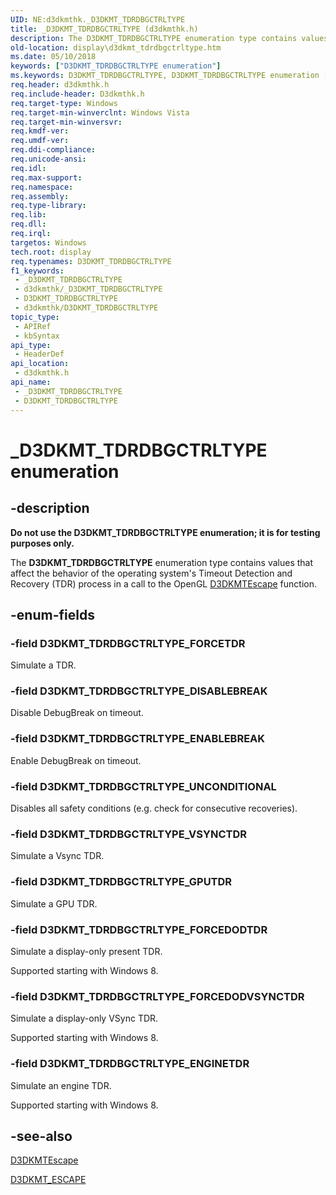 ```yaml
---
UID: NE:d3dkmthk._D3DKMT_TDRDBGCTRLTYPE
title: _D3DKMT_TDRDBGCTRLTYPE (d3dkmthk.h)
description: The D3DKMT_TDRDBGCTRLTYPE enumeration type contains values that affect the behavior of the operating system's Timeout Detection and Recovery (TDR) process in a call to the OpenGL D3DKMTEscape function.
old-location: display\d3dkmt_tdrdbgctrltype.htm
ms.date: 05/10/2018
keywords: ["D3DKMT_TDRDBGCTRLTYPE enumeration"]
ms.keywords: D3DKMT_TDRDBGCTRLTYPE, D3DKMT_TDRDBGCTRLTYPE enumeration [Display Devices], D3DKMT_TDRDBGCTRLTYPE_DISABLEBREAK, D3DKMT_TDRDBGCTRLTYPE_ENABLEBREAK, D3DKMT_TDRDBGCTRLTYPE_ENGINETDR, D3DKMT_TDRDBGCTRLTYPE_FORCEDODTDR, D3DKMT_TDRDBGCTRLTYPE_FORCEDODVSYNCTDR, D3DKMT_TDRDBGCTRLTYPE_FORCETDR, D3DKMT_TDRDBGCTRLTYPE_GPUTDR, D3DKMT_TDRDBGCTRLTYPE_UNCONDITIONAL, D3DKMT_TDRDBGCTRLTYPE_VSYNCTDR, OpenGL_Structs_7c8128ed-aa43-4943-bc1f-948da6163316.xml, _D3DKMT_TDRDBGCTRLTYPE, d3dkmthk/D3DKMT_TDRDBGCTRLTYPE, d3dkmthk/D3DKMT_TDRDBGCTRLTYPE_DISABLEBREAK, d3dkmthk/D3DKMT_TDRDBGCTRLTYPE_ENABLEBREAK, d3dkmthk/D3DKMT_TDRDBGCTRLTYPE_ENGINETDR, d3dkmthk/D3DKMT_TDRDBGCTRLTYPE_FORCEDODTDR, d3dkmthk/D3DKMT_TDRDBGCTRLTYPE_FORCEDODVSYNCTDR, d3dkmthk/D3DKMT_TDRDBGCTRLTYPE_FORCETDR, d3dkmthk/D3DKMT_TDRDBGCTRLTYPE_GPUTDR, d3dkmthk/D3DKMT_TDRDBGCTRLTYPE_UNCONDITIONAL, d3dkmthk/D3DKMT_TDRDBGCTRLTYPE_VSYNCTDR, display.d3dkmt_tdrdbgctrltype
req.header: d3dkmthk.h
req.include-header: D3dkmthk.h
req.target-type: Windows
req.target-min-winverclnt: Windows Vista
req.target-min-winversvr: 
req.kmdf-ver: 
req.umdf-ver: 
req.ddi-compliance: 
req.unicode-ansi: 
req.idl: 
req.max-support: 
req.namespace: 
req.assembly: 
req.type-library: 
req.lib: 
req.dll: 
req.irql: 
targetos: Windows
tech.root: display
req.typenames: D3DKMT_TDRDBGCTRLTYPE
f1_keywords:
 - _D3DKMT_TDRDBGCTRLTYPE
 - d3dkmthk/_D3DKMT_TDRDBGCTRLTYPE
 - D3DKMT_TDRDBGCTRLTYPE
 - d3dkmthk/D3DKMT_TDRDBGCTRLTYPE
topic_type:
 - APIRef
 - kbSyntax
api_type:
 - HeaderDef
api_location:
 - d3dkmthk.h
api_name:
 - _D3DKMT_TDRDBGCTRLTYPE
 - D3DKMT_TDRDBGCTRLTYPE
---
```


# _D3DKMT_TDRDBGCTRLTYPE enumeration


## -description

<b>Do not use the D3DKMT_TDRDBGCTRLTYPE enumeration; it is for testing purposes only.</b>

The <b>D3DKMT_TDRDBGCTRLTYPE</b> enumeration type contains values that affect the behavior of the operating system's Timeout Detection and Recovery (TDR) process in a call to the OpenGL <a href="/windows-hardware/drivers/ddi/d3dkmthk/nf-d3dkmthk-d3dkmtescape">D3DKMTEscape</a> function.

## -enum-fields

### -field D3DKMT_TDRDBGCTRLTYPE_FORCETDR

Simulate a TDR.

### -field D3DKMT_TDRDBGCTRLTYPE_DISABLEBREAK

Disable DebugBreak on timeout.

### -field D3DKMT_TDRDBGCTRLTYPE_ENABLEBREAK

Enable DebugBreak on timeout.

### -field D3DKMT_TDRDBGCTRLTYPE_UNCONDITIONAL

Disables all safety conditions (e.g. check for consecutive recoveries).

### -field D3DKMT_TDRDBGCTRLTYPE_VSYNCTDR

Simulate a Vsync TDR.

### -field D3DKMT_TDRDBGCTRLTYPE_GPUTDR

Simulate a GPU TDR.

### -field D3DKMT_TDRDBGCTRLTYPE_FORCEDODTDR

Simulate a display-only present TDR.

Supported starting with Windows 8.

### -field D3DKMT_TDRDBGCTRLTYPE_FORCEDODVSYNCTDR

Simulate a display-only VSync TDR.

Supported starting with Windows 8.

### -field D3DKMT_TDRDBGCTRLTYPE_ENGINETDR

Simulate an engine TDR.

Supported starting with Windows 8.

## -see-also

<a href="/windows-hardware/drivers/ddi/d3dkmthk/nf-d3dkmthk-d3dkmtescape">D3DKMTEscape</a>



<a href="/windows-hardware/drivers/ddi/d3dkmthk/ns-d3dkmthk-_d3dkmt_escape">D3DKMT_ESCAPE</a>

